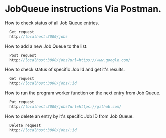 # JobQueue instructions Via Postman.

How to check status of all Job Queue entries.

```javascript
  Get request
  http://localhost:3000/jobs
```

How to add a new Job Queue to the list.

```javascript
  Post request
  http://localhost:3000/jobs?url=https://www.google.com/
```

How to check status of specific Job Id and get it's results.

```javascript
  Get request
  http://localhost:3000/jobs/:id
```

How to run the program worker function on the next entry from Job Queue.

```javascript
  Put request
  http://localhost:3000/jobs?url=https://github.com/
```

How to delete an entry by it's specific Job ID from Job Queue.

```javascript
  Delete request
  http://localhost:3000/jobs/:id
```
